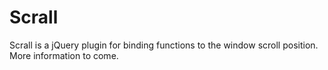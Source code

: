 Scrall
==================

Scrall is a jQuery plugin for binding functions to the window scroll position. More information to come.